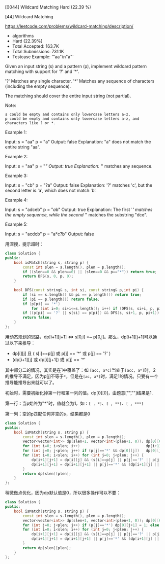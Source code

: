 [0044] Wildcard Matching                                            Hard   (22.39 %)

<!--front-->	
[44] Wildcard Matching  

https://leetcode.com/problems/wildcard-matching/description/

* algorithms
* Hard (22.39%)
* Total Accepted:    163.7K
* Total Submissions: 731.1K
* Testcase Example:  '"aa"\n"a"'

Given an input string (s) and a pattern (p), implement wildcard pattern matching with support for '?' and '*'.


'?' Matches any single character.
'*' Matches any sequence of characters (including the empty sequence).


The matching should cover the entire input string (not partial).

Note:


	s could be empty and contains only lowercase letters a-z.
	p could be empty and contains only lowercase letters a-z, and characters like ? or *.


Example 1:


Input:
s = "aa"
p = "a"
Output: false
Explanation: "a" does not match the entire string "aa".


Example 2:


Input:
s = "aa"
p = "*"
Output: true
Explanation: '*' matches any sequence.


Example 3:


Input:
s = "cb"
p = "?a"
Output: false
Explanation: '?' matches 'c', but the second letter is 'a', which does not match 'b'.


Example 4:


Input:
s = "adceb"
p = "*a*b"
Output: true
Explanation: The first '*' matches the empty sequence, while the second '*' matches the substring "dce".


Example 5:


Input:
s = "acdcb"
p = "a*c?b"
Output: false







<!--back-->

用深搜，提示超时：

```c++
class Solution {
public:
    bool isMatch(string s, string p) {
        const int slen = s.length(), plen = p.length();
        if ((slen==0 && plen==0) || (slen==0 && p=="*")) return true;
        return DFS(s, 0, p, 0);
    }
    
    bool DFS(const string& s, int si, const string& p,int pi) {
        if (si == s.length() && pi == p.length()) return true;
        if (pi == p.length()) return false;
        if (p[pi] == '*') 
            for (int i=0; si+i<=s.length(); i++) if (DFS(s, si+i, p, pi+1)) return true; 
        if ((p[pi] == '?' || s[si] == p[pi]) && DFS(s, si+1, p, pi+1)) return true;
        return false;
    }
};
```

用动态规划的思路，dp[i+1][j+1] <=> s[0,i] =~ p[0,j]。那么，dp[i+1][j+1]可以通过以下来推导：

* dp[i][j] 且 ( s[i]==p[j] 或 p[j] == '\*' 或 p[j] == '?' )
* (dp[i+1][j] 或 dp[i][j+1]) 或 p[j] == '\*'

其中部分二的情况，其实是在1中覆盖了：如 `[acc, a*c]`当处于`[acc, a*]`时，2的推导不满足，因为p[j]不等于`*`，但是在`[ac, a*]`时，满足1的情况。只要有一个推导能推导出来就可以了。

初始时，需要初始化掉第一行和第一列的值。dp[0][0]，由题意["",""]结果是1.

第一行：当p始终为"\*"时，值就会为1，如：`[ , *]`、`[ , **]`、`[ , ***]`

第一列：空的p匹配任何非空的s，结果都是0

```cpp
class Solution {
public:
    bool isMatch(string s, string p) {
        const int slen = s.length(), plen = p.length();
        vector<vector<int>> dp(slen+1, vector<int>(plen+1, 0)); dp[0][0]   = 1;
        for (int i=0; i<slen; i++)                              dp[i+1][0] = 0;
        for (int j=0; j<plen; j++) if (p[j]=='*' && dp[0][j])   dp[0][j+1] = 1;
        for (int i=0; i<slen; i++) for (int j=0; j<plen; j++) {
            dp[i+1][j+1] = dp[i][j] && (s[i]==p[j] || p[j]=='?' || p[j]=='*');
            dp[i+1][j+1] = dp[i+1][j+1] || p[j]=='*' && (dp[i+1][j] || dp[i][j+1]);
        }
        return dp[slen][plen];
    }
};
```

稍微做点优化，因为dp默认值是0，所以很多操作可以不要：

```cpp
class Solution {
public:
    bool isMatch(string s, string p) {
        const int slen = s.length(), plen = p.length();
        vector<vector<int>> dp(slen+1, vector<int>(plen+1, 0)); dp[0][0] = 1;
        for (int j=0; j<plen; j++) if (p[j]=='*') dp[0][j+1] = 1; else break;
        for (int i=0; i<slen; i++) for (int j=0; j<plen; j++) {
            dp[i+1][j+1] = dp[i][j] && (s[i]==p[j] || p[j]=='?' || p[j]=='*');
            dp[i+1][j+1] = dp[i+1][j+1] || p[j]=='*' && (dp[i+1][j] || dp[i][j+1]);
        }
        return dp[slen][plen];
    }
};
```



